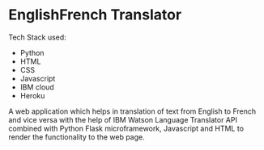 # EnglishFrench Translator

Tech Stack used:
- Python
- HTML
- CSS
- Javascript
- IBM cloud
- Heroku

A web application which helps in translation of text from English to French and vice versa with the help of IBM Watson Language Translator API combined with Python Flask microframework, Javascript and HTML to render the functionality to the web page.
